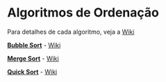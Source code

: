 # Algoritmos de Ordenação

Para detalhes de cada algoritmo, veja a [Wiki](https://github.com/Algpedia/Wiki/tree/master/Ordenacao)

[**Bubble Sort**](./bubble_sort.py) - [Wiki](https://github.com/Algpedia/Wiki/tree/master/Ordenacao#bubble-sort)

[**Merge Sort**](./merge_sort.py) - [Wiki](https://github.com/Algpedia/Wiki/tree/master/Ordenacao#merge-sort)

[**Quick Sort**](./quick_sort.py) - [Wiki](https://github.com/Algpedia/Wiki/tree/master/Ordenacao#quick-sort)
